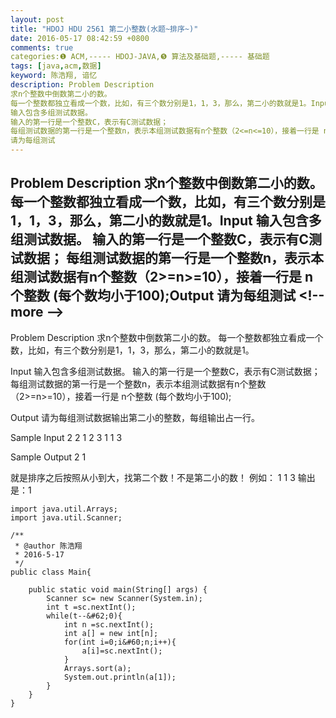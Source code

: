 ```yaml
---
layout: post
title: "HDOJ HDU 2561 第二小整数(水题~排序~)"
date: 2016-05-17 08:42:59 +0800
comments: true
categories:❶ ACM,----- HDOJ-JAVA,❺ 算法及基础题,----- 基础题
tags: [java,acm,数据]
keyword: 陈浩翔, 谙忆
description: Problem Description 
求n个整数中倒数第二小的数。 
每一个整数都独立看成一个数，比如，有三个数分别是1，1，3，那么，第二小的数就是1。Input 
输入包含多组测试数据。 
输入的第一行是一个整数C，表示有C测试数据； 
每组测试数据的第一行是一个整数n，表示本组测试数据有n个整数（2<=n<=10），接着一行是 n个整数 (每个数均小于100);Output 
请为每组测试 
---
```



Problem Description 
求n个整数中倒数第二小的数。 
每一个整数都独立看成一个数，比如，有三个数分别是1，1，3，那么，第二小的数就是1。Input 
输入包含多组测试数据。 
输入的第一行是一个整数C，表示有C测试数据； 
每组测试数据的第一行是一个整数n，表示本组测试数据有n个整数（2>=n>=10），接着一行是 n个整数 (每个数均小于100);Output 
请为每组测试
&#60;!-- more --&#62;
----------

Problem Description
求n个整数中倒数第二小的数。
每一个整数都独立看成一个数，比如，有三个数分别是1，1，3，那么，第二小的数就是1。

 

Input
输入包含多组测试数据。
输入的第一行是一个整数C，表示有C测试数据；
每组测试数据的第一行是一个整数n，表示本组测试数据有n个整数（2>=n>=10），接着一行是 n个整数 (每个数均小于100);

 

Output
请为每组测试数据输出第二小的整数，每组输出占一行。
 

Sample Input
2
2
1 2
3
1 1 3
 

Sample Output
2
1


就是排序之后按照从小到大，找第二个数！不是第二小的数！
例如：
1 1 3
输出是：1

```
import java.util.Arrays;
import java.util.Scanner;

/**
 * @author 陈浩翔
 * 2016-5-17
 */
public class Main{

	public static void main(String[] args) {
		Scanner sc= new Scanner(System.in);
		int t =sc.nextInt();
		while(t--&#62;0){
			int n =sc.nextInt();
			int a[] = new int[n];
			for(int i=0;i&#60;n;i++){
				a[i]=sc.nextInt();
			}
			Arrays.sort(a);
			System.out.println(a[1]);
		}
	}
}

```